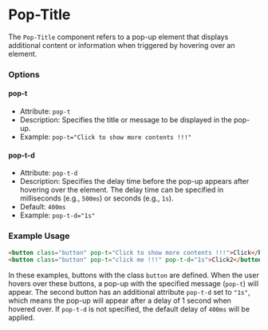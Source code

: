 # Pop-Title

The `Pop-Title` component refers to a pop-up element that displays additional content or information when triggered by hovering over an element.

### Options

#### pop-t
- Attribute: `pop-t`
- Description: Specifies the title or message to be displayed in the pop-up.
- Example: `pop-t="Click to show more contents !!!"`

#### pop-t-d
- Attribute: `pop-t-d`
- Description: Specifies the delay time before the pop-up appears after hovering over the element. The delay time can be specified in milliseconds (e.g., `500ms`) or seconds (e.g., `1s`).
- Default: `400ms`
- Example: `pop-t-d="1s"`

### Example Usage

```html
<button class="button" pop-t="Click to show more contents !!!">Click</button>
<button class="button" pop-t="click me !!!" pop-t-d="1s">Click2</button>
```

In these examples, buttons with the class `button` are defined. When the user hovers over these buttons, a pop-up with the specified message (`pop-t`) will appear. The second button has an additional attribute `pop-t-d` set to `"1s"`, which means the pop-up will appear after a delay of 1 second when hovered over. If `pop-t-d` is not specified, the default delay of `400ms` will be applied.
